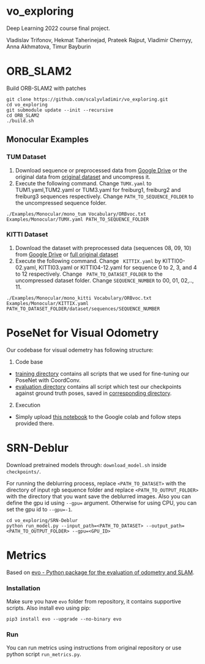 # vo_exploring

Deep Learning 2022 course final project.

Vladislav Trifonov, Hekmat Taherinejad, Prateek Rajput, Vladimir Chernyy, Anna Akhmatova, Timur Bayburin

# ORB_SLAM2
Build ORB-SLAM2 with patches

```
git clone https://github.com/scalyvladimir/vo_exploring.git
cd vo_exploring
git submodule update --init --recursive
cd ORB_SLAM2
./build.sh
```

## Monocular Examples
### TUM Dataset

1. Download sequence or preprocessed data from [Google Drive](https://drive.google.com/drive/folders/1QeJDDLN49xqxn-m0-DE3OGkfm-1Q7DKE?usp=sharing) or the original data from [original dataset](http://vision.in.tum.de/data/datasets/rgbd-dataset/download) and uncompress it.
2. Execute the following command. Change ```TUMX.yaml``` to TUM1.yaml,TUM2.yaml or TUM3.yaml for freiburg1, freiburg2 and freiburg3 sequences respectively. Change ```PATH_TO_SEQUENCE_FOLDER``` to the uncompressed sequence folder.

``` ./Examples/Monocular/mono_tum Vocabulary/ORBvoc.txt Examples/Monocular/TUMX.yaml PATH_TO_SEQUENCE_FOLDER ```

### KITTI Dataset

1. Download the dataset with preprocessed data (sequences 08, 09, 10) from [Google Drive](https://drive.google.com/drive/folders/1QeJDDLN49xqxn-m0-DE3OGkfm-1Q7DKE?usp=sharing) or [full original dataset](http://www.cvlibs.net/datasets/kitti/eval_odometry.php)
2. Execute the following command. Change ``` KITTIX.yaml``` by KITTI00-02.yaml, KITTI03.yaml or KITTI04-12.yaml for sequence 0 to 2, 3, and 4 to 12 respectively. Change ``` PATH_TO_DATASET_FOLDER``` to the uncompressed dataset folder. Change ```SEQUENCE_NUMBER``` to 00, 01, 02,.., 11.

``` ./Examples/Monocular/mono_kitti Vocabulary/ORBvoc.txt Examples/Monocular/KITTIX.yaml PATH_TO_DATASET_FOLDER/dataset/sequences/SEQUENCE_NUMBER ```


# PoseNet for Visual Odometry

Our codebase for visual odemetry has following structure:

1. Code base

  - [training directory](DL_VO/scripts) contains all scripts that we used for fine-tuning our PoseNet with CoordConv.
  - [evaluation directory](DL_VO/evaluation) contains all script which test our checkpoints against ground truth poses, saved in [corresponding directory](DL_VO/evaluation/gt_poses).

2. Execution
  - Simply upload [this notebook](run_inference.ipynb) to the Google colab and follow steps provided there.

# SRN-Deblur

Download pretrained models through: ```download_model.sh``` inside ```checkpoints/```.

For running the deblurring process, replace ```<PATH_TO_DATASET>``` with the directory of input rgb sequence folder and replace ```<PATH_TO_OUTPUT_FOLDER>``` with the directory that you want save the deblurred images. Also you can define the gpu id using ```--gpu=``` argument. Otherwise for using CPU, you can set the gpu id to ```--gpu=-1```.
```
cd vo_exploring/SRN-Deblur
python run_model.py --input_path=<PATH_TO_DATASET> --output_path=<PATH_TO_OUTPUT_FOLDER> --gpu=<GPU_ID>
```

# Metrics

Based on [evo - Python package for the evaluation of odometry and SLAM](https://github.com/MichaelGrupp/evo).

### Installation

Make sure you have `evo` folder from repository, it contains supportive scripts. Also install evo using pip:
```
pip3 install evo --upgrade --no-binary evo
```

### Run

You can run metrics using instructions from original repository or use python script `run_metrics.py`.

